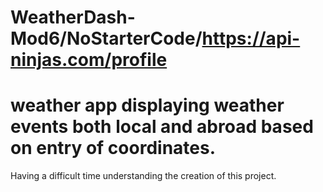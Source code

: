 # WeatherDash-Mod6/NoStarterCode/https://api-ninjas.com/profile
# weather app displaying weather events both local and abroad based on entry of coordinates.
Having a difficult time understanding the creation of this project.